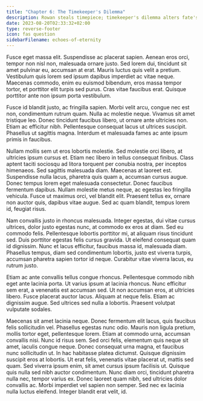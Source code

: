 ```yaml
---
title: "Chapter 6: The Timekeeper's Dilemma"
description: Rowan steals timepiece; timekeeper's dilemma alters fate's course.
date: 2023-08-20T02:33:32+02:00
type: reverse-footer
icon: fas question
sidebarFilename: echoes-of-eternity
---
```

Fusce eget massa elit. Suspendisse ac placerat sapien. Aenean eros orci, tempor non nisl non, malesuada ornare justo. Sed lorem dui, tincidunt sit amet pulvinar eu, accumsan at erat. Mauris luctus quis velit a pretium. Vestibulum quis lorem sed ipsum dapibus imperdiet ac vitae neque. Maecenas commodo, enim eu euismod bibendum, eros massa tempor tortor, et porttitor elit turpis sed purus. Cras vitae faucibus erat. Quisque porttitor ante non ipsum porta vestibulum.

Fusce id blandit justo, ac fringilla sapien. Morbi velit arcu, congue nec est non, condimentum rutrum quam. Nulla ac molestie neque. Vivamus sit amet tristique leo. Donec tincidunt faucibus libero, ut ornare ante ultricies non. Etiam ac efficitur nibh. Pellentesque consequat lacus ut ultrices suscipit. Phasellus ut sagittis magna. Interdum et malesuada fames ac ante ipsum primis in faucibus.

Nullam mollis sem ut eros lobortis molestie. Sed molestie orci libero, at ultricies ipsum cursus et. Etiam nec libero in tellus consequat finibus. Class aptent taciti sociosqu ad litora torquent per conubia nostra, per inceptos himenaeos. Sed sagittis malesuada diam. Maecenas at laoreet est. Suspendisse nulla lacus, pharetra quis quam a, accumsan cursus augue. Donec tempus lorem eget malesuada consectetur. Donec faucibus fermentum dapibus. Nullam molestie metus neque, ac egestas leo fringilla vehicula. Fusce ut maximus orci, vel blandit elit. Praesent tellus ex, ornare non auctor quis, dapibus vitae augue. Sed ac quam blandit, tempus lorem id, feugiat risus.

Nam convallis justo in rhoncus malesuada. Integer egestas, dui vitae cursus ultrices, dolor justo egestas nunc, at commodo ex eros at diam. Sed eu commodo felis. Pellentesque lobortis porttitor mi, at aliquam risus tincidunt sed. Duis porttitor egestas felis cursus gravida. Ut eleifend consequat quam id dignissim. Nunc et lacus efficitur, faucibus massa id, malesuada diam. Phasellus tempus, diam sed condimentum lobortis, justo est viverra turpis, accumsan pharetra sapien tortor id neque. Curabitur vitae viverra lacus, eu rutrum justo.

Etiam ac ante convallis tellus congue rhoncus. Pellentesque commodo nibh eget ante lacinia porta. Ut varius ipsum at lacinia rhoncus. Nunc efficitur sem erat, a venenatis est accumsan sed. Ut non accumsan eros, at ultricies libero. Fusce placerat auctor lacus. Aliquam at neque felis. Etiam ac dignissim augue. Sed ultrices sed nulla a lobortis. Praesent volutpat vulputate sodales.

Maecenas sit amet lacinia neque. Donec fermentum elit lacus, quis faucibus felis sollicitudin vel. Phasellus egestas nunc odio. Mauris non ligula pretium, mollis tortor eget, pellentesque lorem. Etiam at commodo urna, accumsan convallis nisi. Nunc id risus sem. Sed orci felis, elementum quis neque sit amet, iaculis congue neque. Donec consequat urna magna, et faucibus nunc sollicitudin ut. In hac habitasse platea dictumst. Quisque dignissim suscipit eros at lobortis. Ut erat felis, venenatis vitae placerat ut, mattis sed quam. Sed viverra ipsum enim, sit amet cursus ipsum facilisis ut. Quisque quis nulla sed nibh auctor condimentum. Nunc diam orci, tincidunt pharetra nulla nec, tempor varius ex. Donec laoreet quam nibh, sed ultricies dolor convallis ac. Morbi imperdiet vel sapien non semper. Sed nec ex lacinia nulla luctus eleifend. Integer blandit erat velit, id.